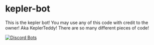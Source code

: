 # kepler-bot
This is the kepler bot!
You may use any of this code with credit to the owner! Aka KeplerTeddy!
There are so many different pieces of code!


[![Discord Bots](https://discordbots.org/api/widget/517168168477917184.svg)](https://discordbots.org/bot/517168168477917184)
